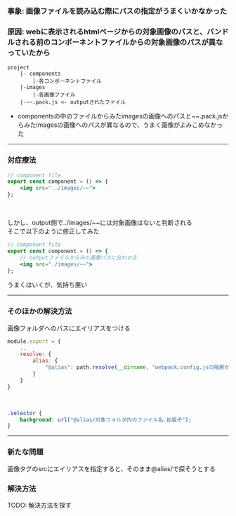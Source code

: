 ### 事象: 画像ファイルを読み込む際にパスの指定がうまくいかなかった

### 原因: webに表示されるhtmlページからの対象画像のパスと、バンドルされる前のコンポーネントファイルからの対象画像のパスが異なっていたから

```
project
    |- components
        |-各コンポーネントファイル
    |-images
        |-各画像ファイル
    |-~~.pack.js <- outputされたファイル
```

- componentsの中のファイルからみたimagesの画像へのパスと~~.pack.jsからみたimagesの画像へのパスが異なるので、うまく画像がよみこめなかった

---

### 対症療法

```jsx
// component file
export const component = () => {
    <img src="../images/~~">
};
```

<br>

しかし、output側で../images/~~には対象画像はないと判断される  
そこで以下のように修正してみた
```jsx
// component file
export const component = () => {
    // outputファイルからみた画像パスに合わせる
    <img src="./images/~~">
};
```
うまくはいくが、気持ち悪い

---

### そのほかの解決方法

画像フォルダへのパスにエイリアスをつける

```js
module.export = {
    ..
    resolve: {
        alias: {
            "@alias": path.resolve(__dirname, "webpack.config.jsの階層から対象フォルダへのパス"),
        }
    }
}
```
<br>

```css
.selector {
    background: url("@alias/対象フォルダ内のファイル名.拡張子");
}
```

---

### 新たな問題

画像タグのsrcにエイリアスを指定すると、そのまま@alias/で探そうとする

### 解決方法

TODO: 解決方法を探す
